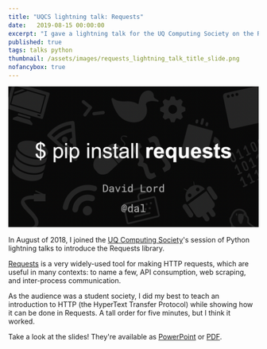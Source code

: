 ```yaml
---
title: "UQCS lightning talk: Requests"
date:	2019-08-15 00:00:00
excerpt: "I gave a lightning talk for the UQ Computing Society on the Requests library for Python."
published: true
tags: talks python
thumbnail: /assets/images/requests_lightning_talk_title_slide.png
nofancybox: true
---
```


<p> <!-- manual <p> here as Jekyll will wrap a straight <img> in <p> and therefore give it paragraph spacing, but will not afford the same to <picture>. if this gets sorted out, remove the manual <p> tag. [dal 07-Sep-20] -->
<a href="/assets/other/2019-08-15-lightning_talk.pptx">
<picture>
  <source type="image/webp" srcset="/assets/images/requests_lightning_talk_title_slide.webp">
  <source type="image/png" srcset="/assets/images/requests_lightning_talk_title_slide.png">
  <img src="/assets/images/requests_lightning_talk_title_slide.png" class='no-fancybox' alt="Thumbnail of the title slide, reading '$ pip install requests'."/>
</picture>
  </a>
</p>

In August of 2018, I joined the [UQ Computing Society](https://uqcs.org.au)'s session of Python lightning talks to introduce the Requests library.

[Requests](https://requests.readthedocs.io/en/master/) is a very widely-used tool for making HTTP requests, which are useful in many contexts: to name a few, API consumption, web scraping, and inter-process communication.

As the audience was a student society, I did my best to teach an introduction to HTTP (the HyperText Transfer Protocol) while showing how it can be done in Requests. A tall order for five minutes, but I think it worked.

Take a look at the slides! They're available as [PowerPoint](/assets/other/2019-08-15-lightning_talk.pptx) or [PDF](/assets/other/2019-08-15-lightning_talk.pdf).
